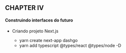 ## CHAPTER IV

#### Construindo interfaces do futuro

- Criando projeto Next.js

  - yarn create next-app dashgo
  - yarn add typescript @types/react @types/node -D
